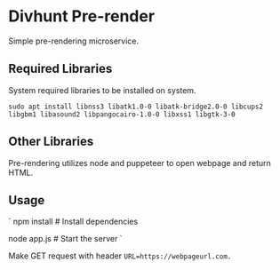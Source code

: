 # Divhunt Pre-render
Simple pre-rendering microservice.

## Required Libraries
System required libraries to be installed on system.

`
sudo apt install libnss3 libatk1.0-0 libatk-bridge2.0-0 libcups2 libgbm1 libasound2 libpangocairo-1.0-0 libxss1 libgtk-3-0
`

## Other Libraries
Pre-rendering utilizes node and puppeteer to open webpage and return HTML.

## Usage

`
npm install # Install dependencies

node app.js # Start the server
`

Make GET request with header `URL=https://webpageurl.com.`
